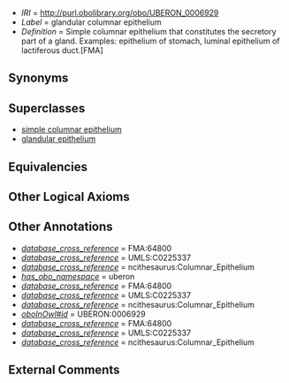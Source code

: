 * *IRI* = http://purl.obolibrary.org/obo/UBERON_0006929
 * *Label* = glandular columnar epithelium
 * *Definition* = Simple columnar epithelium that constitutes the secretory part of a gland. Examples: epithelium of stomach, luminal epithelium of lactiferous duct.[FMA]

## Synonyms


## Superclasses

 * [simple columnar epithelium](../../UBERON/85/UBERON_0000485.md)
 * [glandular epithelium](../../UBERON/99/UBERON_0006799.md)

## Equivalencies


## Other Logical Axioms


## Other Annotations

 * *[database_cross_reference](../../ef/oboInOwl#hasDbXref.md)* = FMA:64800
 * *[database_cross_reference](../../ef/oboInOwl#hasDbXref.md)* = UMLS:C0225337
 * *[database_cross_reference](../../ef/oboInOwl#hasDbXref.md)* = ncithesaurus:Columnar_Epithelium
 * *[has_obo_namespace](../../ce/oboInOwl#hasOBONamespace.md)* = uberon
 * *[database_cross_reference](../../ef/oboInOwl#hasDbXref.md)* = FMA:64800
 * *[database_cross_reference](../../ef/oboInOwl#hasDbXref.md)* = UMLS:C0225337
 * *[database_cross_reference](../../ef/oboInOwl#hasDbXref.md)* = ncithesaurus:Columnar_Epithelium
 * *[oboInOwl#id](../../id/oboInOwl#id.md)* = UBERON:0006929
 * *[database_cross_reference](../../ef/oboInOwl#hasDbXref.md)* = FMA:64800
 * *[database_cross_reference](../../ef/oboInOwl#hasDbXref.md)* = UMLS:C0225337
 * *[database_cross_reference](../../ef/oboInOwl#hasDbXref.md)* = ncithesaurus:Columnar_Epithelium

## External Comments

